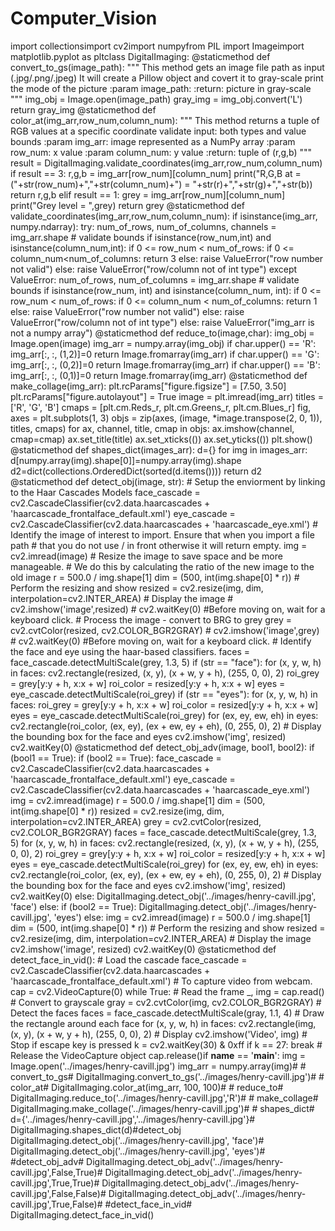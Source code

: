 # Computer_Vision

import collectionsimport cv2import numpyfrom PIL import Imageimport matplotlib.pyplot as pltclass DigitalImaging:    @staticmethod    def convert_to_gs(image_path):        """        This method gets an image file path as input (.jpg/.png/.jpeg)        It will create a Pillow object and covert it to gray-scale        print the mode of the picture        :param image_path:        :return: picture in gray-scale        """        img_obj = Image.open(image_path)        gray_img = img_obj.convert('L')        return gray_img    @staticmethod    def color_at(img_arr,row_num,column_num):        """        This method returns a tuple of RGB values at a specific coordinate        validate input: both types and value bounds        :param img_arr: image represented as a NumPy array        :param row_num: x value        :param column_num: y value        :return: tuple of (r,g,b)        """        result = DigitalImaging.validate_coordinates(img_arr,row_num,column_num)        if result == 3:            r,g,b = img_arr[row_num][column_num]            print("R,G,B at = ("+str(row_num)+","+str(column_num)+") = "+str(r)+","+str(g)+","+str(b))            return r,g,b        elif result == 1:            grey = img_arr[row_num][column_num]            print("Grey level = ",grey)            return grey    @staticmethod    def validate_coordinates(img_arr,row_num,column_num):        if isinstance(img_arr, numpy.ndarray):            try:                num_of_rows, num_of_columns, channels = img_arr.shape # validate bounds                if isinstance(row_num,int) and isinstance(column_num,int):                    if 0 <= row_num < num_of_rows:                        if 0 <= column_num<num_of_columns:                            return 3                    else:                        raise ValueError("row number not valid")                else:                    raise ValueError("row/column not of int type")            except ValueError:                num_of_rows, num_of_columns = img_arr.shape  # validate bounds                if isinstance(row_num, int) and isinstance(column_num, int):                    if 0 <= row_num < num_of_rows:                        if 0 <= column_num < num_of_columns:                            return 1                    else:                        raise ValueError("row number not valid")                else:                    raise ValueError("row/column not of int type")        else:            raise ValueError("img_arr is not a numpy array")    @staticmethod    def reduce_to(image,char):        img_obj = Image.open(image)        img_arr = numpy.array(img_obj)        if char.upper() == 'R':            img_arr[:, :, (1,2)]=0            return Image.fromarray(img_arr)        if char.upper() == 'G':            img_arr[:, :, (0,2)]=0            return Image.fromarray(img_arr)        if char.upper() == 'B':            img_arr[:, :, (0,1)]=0            return Image.fromarray(img_arr)    @staticmethod    def make_collage(img_arr):        plt.rcParams["figure.figsize"] = [7.50, 3.50]        plt.rcParams["figure.autolayout"] = True        image = plt.imread(img_arr)        titles = ['R', 'G', 'B']        cmaps = [plt.cm.Reds_r, plt.cm.Greens_r, plt.cm.Blues_r]        fig, axes = plt.subplots(1, 3)        objs = zip(axes, (image, *image.transpose(2, 0, 1)), titles, cmaps)        for ax, channel, title, cmap in objs:            ax.imshow(channel, cmap=cmap)            ax.set_title(title)            ax.set_xticks(())            ax.set_yticks(())        plt.show()    @staticmethod    def shapes_dict(images_arr):        d={}        for img in images_arr:            d[numpy.array(img).shape[0]]=numpy.array(img).shape        d2=dict(collections.OrderedDict(sorted(d.items())))        return d2    @staticmethod    def detect_obj(image, str):        # Setup the enviorment by linking to the Haar Cascades Models        face_cascade = cv2.CascadeClassifier(cv2.data.haarcascades + 'haarcascade_frontalface_default.xml')        eye_cascade = cv2.CascadeClassifier(cv2.data.haarcascades + 'haarcascade_eye.xml')        # Identify the image of interest to import. Ensure that when you import a file path        # that you do not use / in front otherwise it will return empty.        img = cv2.imread(image)        # Resize the image to save space and be more manageable.        # We do this by calculating the ratio of the new image to the old image        r = 500.0 / img.shape[1]        dim = (500, int(img.shape[0] * r))        # Perform the resizing and show        resized = cv2.resize(img, dim, interpolation=cv2.INTER_AREA)        # Display the image        # cv2.imshow('image',resized)        # cv2.waitKey(0) #Before moving on, wait for a keyboard click.        # Process the image - convert to BRG to grey        grey = cv2.cvtColor(resized, cv2.COLOR_BGR2GRAY)        # cv2.imshow('image',grey)        # cv2.waitKey(0) #Before moving on, wait for a keyboard click.        # Identify the face and eye using the haar-based classifiers.        faces = face_cascade.detectMultiScale(grey, 1.3, 5)        if (str == "face"):            for (x, y, w, h) in faces:                cv2.rectangle(resized, (x, y), (x + w, y + h), (255, 0, 0), 2)                roi_grey = grey[y:y + h, x:x + w]                roi_color = resized[y:y + h, x:x + w]                eyes = eye_cascade.detectMultiScale(roi_grey)        if (str == "eyes"):            for (x, y, w, h) in faces:                roi_grey = grey[y:y + h, x:x + w]                roi_color = resized[y:y + h, x:x + w]                eyes = eye_cascade.detectMultiScale(roi_grey)            for (ex, ey, ew, eh) in eyes:                cv2.rectangle(roi_color, (ex, ey), (ex + ew, ey + eh), (0, 255, 0), 2)        # Display the bounding box for the face and eyes        cv2.imshow('img', resized)        cv2.waitKey(0)    @staticmethod    def detect_obj_adv(image, bool1, bool2):        if (bool1 == True):            if (bool2 == True):                face_cascade = cv2.CascadeClassifier(cv2.data.haarcascades + 'haarcascade_frontalface_default.xml')                eye_cascade = cv2.CascadeClassifier(cv2.data.haarcascades + 'haarcascade_eye.xml')                img = cv2.imread(image)                r = 500.0 / img.shape[1]                dim = (500, int(img.shape[0] * r))                resized = cv2.resize(img, dim, interpolation=cv2.INTER_AREA)                grey = cv2.cvtColor(resized, cv2.COLOR_BGR2GRAY)                faces = face_cascade.detectMultiScale(grey, 1.3, 5)                for (x, y, w, h) in faces:                    cv2.rectangle(resized, (x, y), (x + w, y + h), (255, 0, 0), 2)                    roi_grey = grey[y:y + h, x:x + w]                    roi_color = resized[y:y + h, x:x + w]                    eyes = eye_cascade.detectMultiScale(roi_grey)                for (ex, ey, ew, eh) in eyes:                    cv2.rectangle(roi_color, (ex, ey), (ex + ew, ey + eh), (0, 255, 0), 2)                # Display the bounding box for the face and eyes                cv2.imshow('img', resized)                cv2.waitKey(0)            else:                DigitalImaging.detect_obj('../images/henry-cavill.jpg', 'face')        else:            if (bool2 == True):                DigitalImaging.detect_obj('../images/henry-cavill.jpg', 'eyes')            else:                img = cv2.imread(image)                r = 500.0 / img.shape[1]                dim = (500, int(img.shape[0] * r))                # Perform the resizing and show                resized = cv2.resize(img, dim, interpolation=cv2.INTER_AREA)                # Display the image                cv2.imshow('image', resized)                cv2.waitKey(0)    @staticmethod    def detect_face_in_vid():        # Load the cascade        face_cascade = cv2.CascadeClassifier(cv2.data.haarcascades + 'haarcascade_frontalface_default.xml')        # To capture video from webcam.        cap = cv2.VideoCapture(0)        while True:            # Read the frame            _, img = cap.read()            # Convert to grayscale            gray = cv2.cvtColor(img, cv2.COLOR_BGR2GRAY)            # Detect the faces            faces = face_cascade.detectMultiScale(gray, 1.1, 4)            # Draw the rectangle around each face            for (x, y, w, h) in faces:                cv2.rectangle(img, (x, y), (x + w, y + h), (255, 0, 0), 2)            # Display            cv2.imshow('Video', img)            # Stop if escape key is pressed            k = cv2.waitKey(30) & 0xff            if k == 27:                break            # Release the VideoCapture object        cap.release()if __name__ == '__main__':    img = Image.open('../images/henry-cavill.jpg')    img_arr = numpy.array(img)# # convert_to_gs#     DigitalImaging.convert_to_gs('../images/henry-cavill.jpg')# # color_at#     DigitalImaging.color_at(img_arr, 100, 100)# # reduce_to#     DigitalImaging.reduce_to('../images/henry-cavill.jpg','R')# # make_collage#     DigitalImaging.make_collage('../images/henry-cavill.jpg')# # shapes_dict#     d={'../images/henry-cavill.jpg','../images/henry-cavill.jpg'}#     DigitalImaging.shapes_dict(d)#detect_obj    DigitalImaging.detect_obj('../images/henry-cavill.jpg', 'face')#     DigitalImaging.detect_obj('../images/henry-cavill.jpg', 'eyes')# #detect_obj_adv#     DigitalImaging.detect_obj_adv('../images/henry-cavill.jpg',False,True)#     DigitalImaging.detect_obj_adv('../images/henry-cavill.jpg',True,True)#     DigitalImaging.detect_obj_adv('../images/henry-cavill.jpg',False,False)#     DigitalImaging.detect_obj_adv('../images/henry-cavill.jpg',True,False)# #detect_face_in_vid#     DigitalImaging.detect_face_in_vid()
